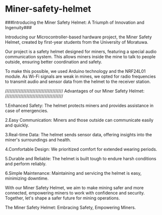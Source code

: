 # Miner-safety-helmet
###Introducing the Miner Safety Helmet: A Triumph of Innovation and Ingenuity###

Introducing our Microcontroller-based hardware project, the Miner Safety Helmet, created by first-year students from the University of Moratuwa.

Our project is a safety helmet designed for miners, featuring a special audio communication system. This allows miners inside the mine to talk to people outside, ensuring better coordination and safety.

To make this possible, we used Arduino technology and the NRF24L01 module. As Wi-Fi signals are weak in mines, we opted for radio frequencies to transmit audio and sensor data from the helmet to the receiver station.

//////////////////////////////////////
Advantages of our Miner Safety Helmet:
//////////////////////////////////////


1.Enhanced Safety: The helmet protects miners and provides assistance in case of emergencies.

2.Easy Communication: Miners and those outside can communicate easily and quickly.

3.Real-time Data: The helmet sends sensor data, offering insights into the miner's surroundings and health.

4.Comfortable Design: We prioritized comfort for extended wearing periods.

5.Durable and Reliable: The helmet is built tough to endure harsh conditions and perform reliably.

6.Simple Maintenance: Maintaining and servicing the helmet is easy, minimizing downtime.

With our Miner Safety Helmet, we aim to make mining safer and more connected, empowering miners to work with confidence and security. Together, let's shape a safer future for mining operations.

The Miner Safety Helmet: Embracing Safety, Empowering Miners.

